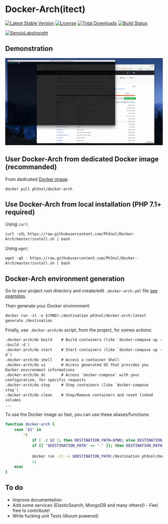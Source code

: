 # Docker-Arch(itect)

[![Latest Stable Version](https://img.shields.io/packagist/v/ph3nol/docker-arch.svg)](https://packagist.org/packages/ph3nol/docker-arch)
[![License](https://img.shields.io/packagist/l/ph3nol/docker-arch.svg)](https://packagist.org/packages/ph3nol/docker-arch)
[![Total Downloads](https://img.shields.io/packagist/dt/ph3nol/docker-arch.svg)](https://packagist.org/packages/ph3nol/docker-arch)
[![Build Status](https://secure.travis-ci.org/Ph3nol/Docker-Arch.png)](http://travis-ci.org/Ph3nol/Docker-Arch)

[![SensioLabsInsight](https://insight.sensiolabs.com/projects/acb7b2ff-0aa1-47bf-a0a9-7b944c36b7c4/big.png)](https://insight.sensiolabs.com/projects/acb7b2ff-0aa1-47bf-a0a9-7b944c36b7c4)

## Demonstration

![Basic Demo](https://github.com/Ph3nol/Docker-Arch/raw/master/examples/basic-demo.gif "Basic Demo")

## User Docker-Arch from dedicated Docker image (recommanded)

From dedicated [Docker image](https://hub.docker.com/r/ph3nol/docker-arch/).

``` shell
docker pull ph3nol/docker-arch
```

## Use Docker-Arch from local installation (PHP 7.1+ required)

Using `curl`:

``` shell
curl -sSL https://raw.githubusercontent.com/Ph3nol/Docker-Arch/master/install.sh | bash
```

Using `wget`:

``` shell
wget -qO - https://raw.githubusercontent.com/Ph3nol/Docker-Arch/master/install.sh | bash
```

## Docker-Arch environment generation

Go to your project root directory and create/edit `.docker-arch.yml` file [see examples](examples/).

Then generate your Docker environment:

``` shell
docker run -it -v $(PWD):/destination ph3nol/docker-arch:latest generate /destination
```

Finally, use `.docker-arch/do` script, from the project, for somes actions:

``` shell
.docker-arch/do build    # Build containers (like `docker-compose up --build -d`)
.docker-arch/do start    # Start containers (like `docker-compose up -d`)
.docker-arch/do shell    # Access a container Shell
.docker-arch/do ui       # Access generated UI that provides you Docker environment informations
.docker-arch/do dc       # Access `docker-compose` with your configuration, for specific requests
.docker-arch/do stop     # Stop containers (like `docker-compose stop`)
.docker-arch/do clean    # Stop/Remove containers and reset linked volumes
...
```

To use the Docker image so fast, you can use these aliases/functions:

``` bash
function docker-arch {
    case "$1" in
        *)
            if [ -z $2 ]; then DESTINATION_PATH=$PWD; else DESTINATION_PATH=$2; fi
            if [[ "$DESTINATION_PATH" == "." ]]; then DESTINATION_PATH=$PWD; fi

            docker run -it -v $DESTINATION_PATH:/destination ph3nol/docker-arch:latest generate /destination
            ;;
    esac
}
```

## To do

* Improve documentation
* Add some services (ElasticSearch, MongoDB and many others!) - Feel free to contribute!
* Write fucking unit Tests (Atoum powered)
